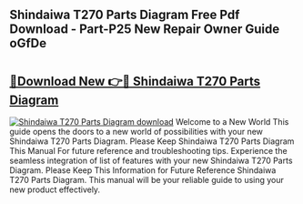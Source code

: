 ## Shindaiwa T270 Parts Diagram Free Pdf Download - Part-P25 New Repair Owner Guide oGfDe

# <h2><a href="http://dfswlw.blite.top/?on=Shindaiwa+T270+Parts+Diagram">🔗Download New 👉🔴 Shindaiwa T270 Parts Diagram</a></h2>

[![Shindaiwa T270 Parts Diagram download](https://i.imgur.com/lujVjoI.png)](http://dfswlw.blite.top/?on=Shindaiwa+T270+Parts+Diagram)
Welcome to a New World This guide opens the doors to a new world of possibilities with your new Shindaiwa T270 Parts Diagram. Please Keep Shindaiwa T270 Parts Diagram This Manual For future reference and troubleshooting tips. Experience the seamless integration of list of features with your new Shindaiwa T270 Parts Diagram. Please Keep This Information for Future Reference Shindaiwa T270 Parts Diagram. This manual will be your reliable guide to using your new product effectively.
